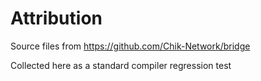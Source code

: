 # Attribution

Source files from https://github.com/Chik-Network/bridge

Collected here as a standard compiler regression test
